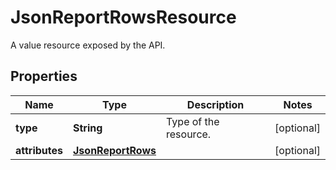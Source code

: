 

# JsonReportRowsResource

A value resource exposed by the API.

## Properties

| Name | Type | Description | Notes |
|------------ | ------------- | ------------- | -------------|
|**type** | **String** | Type of the resource. |  [optional] |
|**attributes** | [**JsonReportRows**](JsonReportRows.md) |  |  [optional] |



